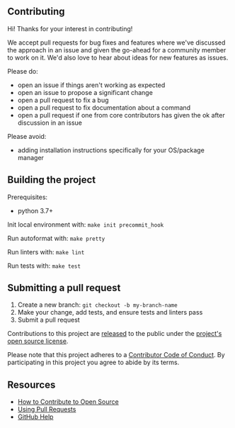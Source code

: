 ## Contributing

[legal]: https://help.github.com/articles/github-terms-of-service/#6-contributions-under-repository-license
[license]: ../LICENSE
[code-of-conduct]: CODE-OF-CONDUCT.md

Hi! Thanks for your interest in contributing!

We accept pull requests for bug fixes and features where we've discussed the approach in an issue and given the go-ahead for a community member to work on it. We'd also love to hear about ideas for new features as issues.

Please do:

* open an issue if things aren't working as expected
* open an issue to propose a significant change
* open a pull request to fix a bug
* open a pull request to fix documentation about a command
* open a pull request if one from core contributors has given the ok after discussion in an issue

Please avoid:

* adding installation instructions specifically for your OS/package manager

## Building the project

Prerequisites:
- python 3.7+

Init local environment with: `make init precommit_hook`

Run autoformat with: `make pretty`

Run linters with: `make lint`

Run tests with: `make test`

## Submitting a pull request

1. Create a new branch: `git checkout -b my-branch-name`
1. Make your change, add tests, and ensure tests and linters pass
1. Submit a pull request

Contributions to this project are [released][legal] to the public under the [project's open source license][license].

Please note that this project adheres to a [Contributor Code of Conduct][code-of-conduct]. By participating in this project you agree to abide by its terms.

## Resources

- [How to Contribute to Open Source](https://opensource.guide/how-to-contribute/)
- [Using Pull Requests](https://help.github.com/articles/about-pull-requests/)
- [GitHub Help](https://help.github.com)
